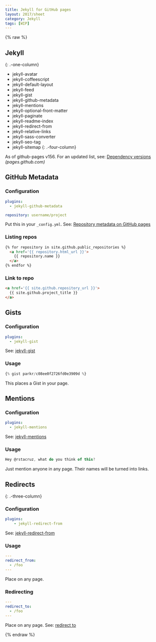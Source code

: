 ```yaml
---
title: Jekyll for GitHub pages
layout: 2017/sheet
category: Jekyll
tags: [WIP]
---
```


{% raw %}

Jekyll
------
{: .-one-column}

* jekyll-avatar
* jekyll-coffeescript
* jekyll-default-layout
* jekyll-feed
* jekyll-gist
* jekyll-github-metadata
* jekyll-mentions
* jekyll-optional-front-matter
* jekyll-paginate
* jekyll-readme-index
* jekyll-redirect-from
* jekyll-relative-links
* jekyll-sass-converter
* jekyll-seo-tag
* jekyll-sitemap
{: .-four-column}

As of github-pages v156. For an updated list, see: [Dependency versions](https://pages.github.com/versions/) _(pages.github.com)_

GitHub Metadata
---------------

### Configuration

```yaml
plugins:
  - jekyll-github-metadata

repository: username/project
```

Put this in your `_config.yml`.
See: [Repository metadata on GitHub pages](https://help.github.com/articles/repository-metadata-on-github-pages/)

### Listing repos

```html
{% for repository in site.github.public_repositories %}
  <a href='{{ repository.html_url }}'>
    {{ repository.name }}
  </a>
{% endfor %}
```

### Link to repo

```html
<a href='{{ site.github.repository_url }}'>
  {{ site.github.project_title }}
</a>
```

Gists
-----

### Configuration

```yaml
plugins:
  - jekyll-gist
```

See: [jekyll-gist](https://github.com/jekyll/jekyll-gist)

### Usage

```js
{% gist parkr/c08ee0f2726fd0e3909d %}
```

This places a Gist in your page.

Mentions
--------

### Configuration

```yaml
plugins:
  - jekyll-mentions
```

See: [jekyll-mentions](https://github.com/jekyll/jekyll-mentions)

### Usage

```js
Hey @rstacruz, what do you think of this?
```

Just mention anyone in any page. Their names will be turned into links.


Redirects
---------
{: .-three-column}

### Configuration

```yaml
plugins:
    - jekyll-redirect-from
```

See: [jekyll-redirect-from](https://rubygems.org/gems/jekyll-redirect-from)

### Usage

```yaml
---
redirect_from:
  - /foo
---
```

Place on any page.

### Redirecting

```yaml
---
redirect_to:
  - /foo
---
```

Place on any page.
See: [redirect to](https://github.com/jekyll/jekyll-redirect-from#redirect-to)

{% endraw %}

